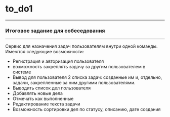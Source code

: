 # to_do1
---
### Итоговое задание для собеседования ###
---
Сервис для назначения задач пользователям внутри одной команды.
Имеются следующие возможности:
- Регистрация и авторизация пользователя
- возможность закреплять задачу за другим пользователем в системе
- Вывод для пользователя 2 списка задач: созданные им и, отдельно, задачи, закрепленные за ним другими пользователями.
- Выводить список дел пользователя
- Добавлять новые дела
- Отмечать как выполненные
- Редактирование текста задачи
- Возможность сортировки дел по статусу, описанию, дате создания
